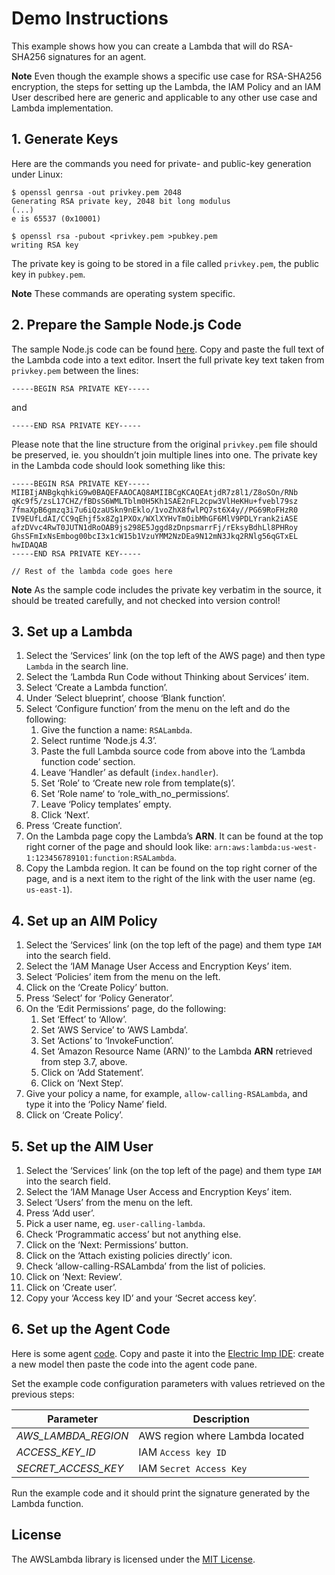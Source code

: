 # Demo Instructions

This example shows how you can create a Lambda that will do RSA-SHA256 signatures for an agent.

**Note** Even though the example shows a specific use case for RSA-SHA256 encryption, the steps for setting up the Lambda, the IAM Policy and an IAM User described here are generic and applicable to any other use case and Lambda implementation.

## 1. Generate Keys

Here are the commands you need for private- and public-key generation under Linux:

```
$ openssl genrsa -out privkey.pem 2048
Generating RSA private key, 2048 bit long modulus
(...)
e is 65537 (0x10001)

$ openssl rsa -pubout <privkey.pem >pubkey.pem
writing RSA key
```

The private key is going to be stored in a file called `privkey.pem`, the public key in `pubkey.pem`.

**Note** These commands are operating system specific.

## 2. Prepare the Sample Node.js Code

The sample Node.js code can be found [here](RSALambda.js). Copy and paste the full text of the Lambda code into a text editor. Insert the full private key text taken from `privkey.pem` between the lines:

```
-----BEGIN RSA PRIVATE KEY-----
```

and

```
-----END RSA PRIVATE KEY-----
```

Please note that the line structure from the original `privkey.pem` file should be preserved, ie. you shouldn’t join multiple lines into one. The private key in the Lambda code should look something like this:

```
-----BEGIN RSA PRIVATE KEY-----
MIIBIjANBgkqhkiG9w0BAQEFAAOCAQ8AMIIBCgKCAQEAtjdR7z8l1/Z8oSOn/RNb
qKc9f5/zsL17CHZ/fBDsS6WMLTblm0H5Kh1SAE2nFL2cpw3VlHeKHu+fvebl79sz
7fmaXpB6gmzq3i7u6iQzaUSkn9nEklo/1voZhX8fwlPQ7st6X4y//PG69RoFHzR0
IV9EUfLdAI/CC9qEhjf5x8Zg1PXOx/WXlXYHvTmOibMhGF6MlV9PDLYrank2iASE
afzDVvc4RwT0JUTN1dRoOAB9js298E5Jggd8zDnpsmarrFj/rEksyBdhLl8PHRoy
GhsSFmIxNsEmbog00bcI3x1cW15b1VzuYMM2NzDEa9N12mN3Jkq2RNlg56qGTxEL
hwIDAQAB
-----END RSA PRIVATE KEY-----

// Rest of the lambda code goes here
```

**Note** As the sample code includes the private key verbatim in the source, it should be treated carefully, and not checked into version control!

## 3. Set up a Lambda

1. Select the ‘Services’ link (on the top left of the AWS page) and then type `Lambda` in the search line.
1. Select the ‘Lambda Run Code without Thinking about Services’ item.
1. Select ‘Create a Lambda function’.
1. Under ‘Select blueprint’, choose ‘Blank function’.
1. Select ‘Configure function’ from the menu on the left and do the following:
    1. Give the function a name: `RSALambda`.
    1. Select runtime ‘Node.js 4.3’.
    1. Paste the full Lambda source code from above into the ‘Lambda function code’ section.
    1. Leave ‘Handler’ as default (`index.handler`).
    1. Set ‘Role’ to ‘Create new role from template(s)’.
    1. Set ‘Role name‘ to ‘role_with_no_permissions‘.
    1. Leave ‘Policy templates’ empty.
    1. Click ‘Next’.
1. Press ‘Create function’.
1. On the Lambda page copy the Lambda’s **ARN**. It can be found at the top right corner of the page and should look like: `arn:aws:lambda:us-west-1:123456789101:function:RSALambda`.
1. Copy the Lambda region. It can be found on the top right corner of the page, and is a next item to the right of the link with the user name (eg. `us-east-1`).

## 4. Set up an AIM Policy

1. Select the ‘Services’ link (on the top left of the page) and them type `IAM` into the search field.
1. Select the ‘IAM Manage User Access and Encryption Keys’ item.
1. Select ‘Policies’ item from the menu on the left.
1. Click on the ‘Create Policy’ button.
1. Press ‘Select’ for ‘Policy Generator’.
1. On the ‘Edit Permissions’ page, do the following:
    1. Set ‘Effect’ to ‘Allow’.
    1. Set ‘AWS Service’ to ‘AWS Lambda’.
    1. Set ‘Actions’ to ‘InvokeFunction’.
    1. Set ‘Amazon Resource Name (ARN)’ to the Lambda **ARN** retrieved from step 3.7, above.
    1. Click on ‘Add Statement’.
    1. Click on ‘Next Step‘.
1. Give your policy a name, for example, `allow-calling-RSALambda`, and type it into the ‘Policy Name’ field.
1. Click on ‘Create Policy’.

## 5. Set up the AIM User

1. Select the ‘Services’ link (on the top left of the page) and them type `IAM` into the search field.
1. Select the ‘IAM Manage User Access and Encryption Keys’ item.
1. Select ‘Users’ from the menu on the left.
1. Press ‘Add user’.
1. Pick a user name, eg. `user-calling-lambda`.
1. Check ‘Programmatic access’ but not anything else.
1. Click on the ‘Next: Permissions’ button.
1. Click on the ‘Attach existing policies directly’ icon.
1. Check ‘allow-calling-RSALambda’ from the list of policies.
1. Click on ‘Next: Review’.
1. Click on ‘Create user’.
1. Copy your ‘Access key ID’ and your ‘Secret access key’.

## 6. Set up the Agent Code

Here is some agent [code](agent.nut). Copy and paste it into the [Electric Imp IDE](https://ide.electricimp.com/login/): create a new model then paste the code into the agent code pane.

Set the example code configuration parameters with values retrieved on the previous steps:

Parameter             | Description
--------------------- | -----------
*AWS_LAMBDA_REGION*   | AWS region where Lambda located
*ACCESS_KEY_ID*       | IAM `Access key ID`
*SECRET_ACCESS_KEY*   | IAM `Secret Access Key`

Run the example code and it should print the signature generated by the Lambda function.

## License

The AWSLambda library is licensed under the [MIT License](../../LICENSE).

